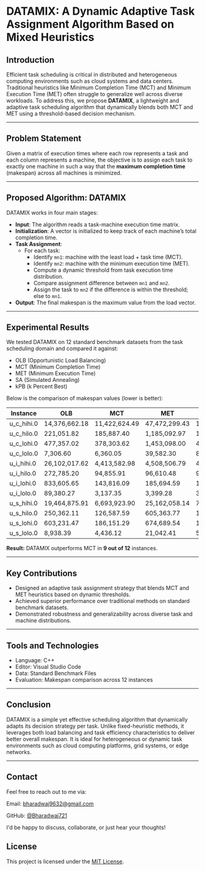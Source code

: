 # DATAMIX: A Dynamic Adaptive Task Assignment Algorithm Based on Mixed Heuristics

## Introduction

Efficient task scheduling is critical in distributed and heterogeneous computing environments such as cloud systems and data centers. Traditional heuristics like Minimum Completion Time (MCT) and Minimum Execution Time (MET) often struggle to generalize well across diverse workloads. To address this, we propose **DATAMIX**, a lightweight and adaptive task scheduling algorithm that dynamically blends both MCT and MET using a threshold-based decision mechanism.

---

## Problem Statement

Given a matrix of execution times where each row represents a task and each column represents a machine, the objective is to assign each task to exactly one machine in such a way that the **maximum completion time** (makespan) across all machines is minimized.

---

## Proposed Algorithm: DATAMIX

DATAMIX works in four main stages:

- **Input**: The algorithm reads a task-machine execution time matrix.
- **Initialization**: A vector is initialized to keep track of each machine’s total completion time.
- **Task Assignment**:
  - For each task:
    - Identify `mn1`: machine with the least load + task time (MCT).
    - Identify `mn2`: machine with the minimum execution time (MET).
    - Compute a dynamic threshold from task execution time distribution.
    - Compare assignment difference between `mn1` and `mn2`.
    - Assign the task to `mn2` if the difference is within the threshold; else to `mn1`.
- **Output**: The final makespan is the maximum value from the load vector.

---

## Experimental Results

We tested DATAMIX on 12 standard benchmark datasets from the task scheduling domain and compared it against:

- OLB (Opportunistic Load Balancing)
- MCT (Minimum Completion Time)
- MET (Minimum Execution Time)
- SA (Simulated Annealing)
- kPB (k Percent Best)

Below is the comparison of makespan values (lower is better):

| Instance      | OLB           | MCT           | MET           | SA            | kPB           | **DATAMIX**     |
|---------------|----------------|----------------|----------------|----------------|----------------|----------------|
| u_c_hihi.0     | 14,376,662.18  | 11,422,624.49  | 47,472,299.43  | 16,213,221.10  | 12,496,863.71  | **12,588,764.44** |
| u_c_hilo.0     | 221,051.82     | 185,887.40     | 1,185,092.97   | 194,549.79     | 201,153.96     | **190,692.49**     |
| u_c_lohi.0     | 477,357.02     | 378,303.62     | 1,453,098.00   | 426,271.39     | 400,291.05     | **390,061.11**     |
| u_c_lolo.0     | 7,306.60       | 6,360.05       | 39,582.30      | 8,167.05       | 6,846.27       | **6,342.29**       |
| u_i_hihi.0     | 26,102,017.62  | 4,413,582.98   | 4,508,506.79   | 4,692,192.00   | 4,508,655.93   | **3,978,575.72** |
| u_i_hilo.0     | 272,785.20     | 94,855.91      | 96,610.48      | 98,002.38      | 93,005.90      | **84,634.44**      |
| u_i_lohi.0     | 833,605.65     | 143,816.09     | 185,694.59     | 143,905.25     | 131,816.08     | **130,200.24**     |
| u_i_lolo.0     | 89,380.27      | 3,137.35       | 3,399.28       | 3,485.29       | 3,122.96       | **2,997.18**       |
| u_s_hihi.0     | 19,464,875.91  | 6,693,923.90   | 25,162,058.14  | 7,127,729.95   | 6,514,162.15   | **6,501,910.29** |
| u_s_hilo.0     | 250,362.11     | 126,587.59     | 605,363.77     | 149,050.29     | 123,543.79     | **117,815.33**     |
| u_s_lohi.0     | 603,231.47     | 186,151.29     | 674,689.54     | 194,318.37     | 187,955.96     | **176,034.11**     |
| u_s_lolo.0     | 8,938.39       | 4,436.12       | 21,042.41      | 5,836.96       | 4,405.25       | **4,268.67**       |

**Result:** DATAMIX outperforms MCT in **9 out of 12** instances.

---

## Key Contributions

- Designed an adaptive task assignment strategy that blends MCT and MET heuristics based on dynamic thresholds.
- Achieved superior performance over traditional methods on standard benchmark datasets.
- Demonstrated robustness and generalizability across diverse task and machine distributions.

---

## Tools and Technologies

- Language: C++
- Editor: Visual Studio Code
- Data: Standard Benchmark Files
- Evaluation: Makespan comparison across 12 instances

---

## Conclusion

DATAMIX is a simple yet effective scheduling algorithm that dynamically adapts its decision strategy per task. Unlike fixed-heuristic methods, it leverages both load balancing and task efficiency characteristics to deliver better overall makespan. It is ideal for heterogeneous or dynamic task environments such as cloud computing platforms, grid systems, or edge networks.

---

## Contact

Feel free to reach out to me via:

Email: bharadwaj9632@gmail.com

GitHub: [@Bharadwaj721](https://github.com/Bharadwaj721)

I'd be happy to discuss, collaborate, or just hear your thoughts!

## License 

This project is licensed under the [MIT License](./LICENSE).
